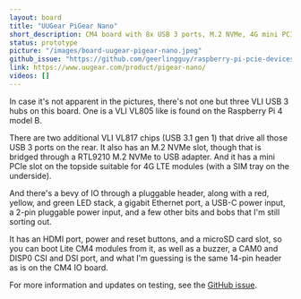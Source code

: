 ```yaml
---
layout: board
title: "UUGear PiGear Nano"
short_description: CM4 board with 8x USB 3 ports, M.2 NVMe, 4G mini PCIe, industrial IO, and more.
status: prototype
picture: "/images/board-uugear-pigear-nano.jpeg"
github_issue: "https://github.com/geerlingguy/raspberry-pi-pcie-devices/issues/365"
link: https://www.uugear.com/product/pigear-nano/
videos: []
---
```

In case it's not apparent in the pictures, there's not one but three VLI USB 3 hubs on this board. One is a VLI VL805 like is found on the Raspberry Pi 4 model B.

There are two additional VLI VL817 chips (USB 3.1 gen 1) that drive all those USB 3 ports on the rear. It also has an M.2 NVMe slot, though that is bridged through a RTL9210 M.2 NVMe to USB adapter. And it has a mini PCIe slot on the topside suitable for 4G LTE modules (with a SIM tray on the underside).

And there's a bevy of IO through a pluggable header, along with a red, yellow, and green LED stack, a gigabit Ethernet port, a USB-C power input, a 2-pin pluggable power input, and a few other bits and bobs that I'm still sorting out.

It has an HDMI port, power and reset buttons, and a microSD card slot, so you can boot Lite CM4 modules from it, as well as a buzzer, a CAM0 and DISP0 CSI and DSI port, and what I'm guessing is the same 14-pin header as is on the CM4 IO board.

For more information and updates on testing, see the [GitHub issue](https://github.com/geerlingguy/raspberry-pi-pcie-devices/issues/365).
